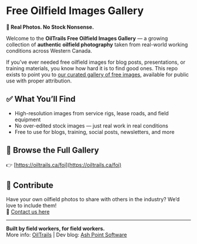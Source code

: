# Free Oilfield Images Gallery

**📸 Real Photos. No Stock Nonsense.**

Welcome to the **OilTrails Free Oilfield Images Gallery** — a growing collection of **authentic oilfield photography** taken from real-world working conditions across Western Canada.

If you’ve ever needed free oilfield images for blog posts, presentations, or training materials, you know how hard it is to find good ones. This repo exists to point you to [our curated gallery of free images](https://oiltrails.ca/foi), available for public use with proper attribution.

## ✅ What You’ll Find

- High-resolution images from service rigs, lease roads, and field equipment  
- No over-edited stock images — just real work in real conditions  
- Free to use for blogs, training, social posts, newsletters, and more  

## 🔗 Browse the Full Gallery

👉 [https://oiltrails.ca/foi](https://oiltrails.ca/foi)

## 🤝 Contribute

Have your own oilfield photos to share with others in the industry? We’d love to include them!  
📩 [Contact us here](https://oiltrails.ca/contact)

---

**Built by field workers, for field workers.**  
More info: [OilTrails](https://oiltrails.ca) | Dev blog: [Ash Point Software](https://ashpoint.ca)
